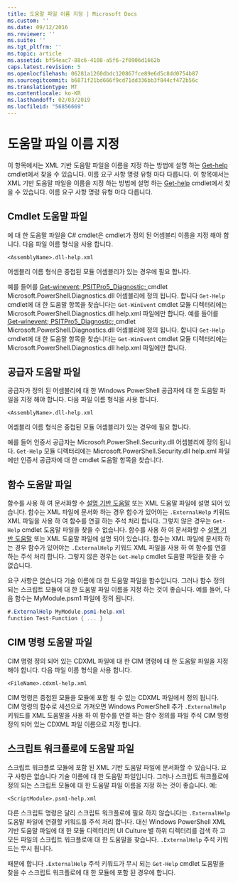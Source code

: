 ```yaml
---
title: 도움말 파일 이름 지정 | Microsoft Docs
ms.custom: ''
ms.date: 09/12/2016
ms.reviewer: ''
ms.suite: ''
ms.tgt_pltfrm: ''
ms.topic: article
ms.assetid: bf54eac7-88c6-4108-a5f6-2f0906d1662b
caps.latest.revision: 5
ms.openlocfilehash: 06281a1260dbdc120867fce89e6d5c8dd0754b87
ms.sourcegitcommit: b6871f21bd666f9cd71dd336bb3f844cf472b56c
ms.translationtype: MT
ms.contentlocale: ko-KR
ms.lasthandoff: 02/03/2019
ms.locfileid: "56856669"
---
```

# <a name="naming-help-files"></a>도움말 파일 이름 지정

이 항목에서는 XML 기반 도움말 파일을 이름을 지정 하는 방법에 설명 하는 [Get-help](/powershell/module/Microsoft.PowerShell.Core/Get-Help) cmdlet에서 찾을 수 있습니다. 이름 요구 사항 명령 유형 마다 다릅니다.
이 항목에서는 XML 기반 도움말 파일을 이름을 지정 하는 방법에 설명 하는 [Get-help](/powershell/module/Microsoft.PowerShell.Core/Get-Help) cmdlet에서 찾을 수 있습니다. 이름 요구 사항 명령 유형 마다 다릅니다.

## <a name="cmdlet-help-files"></a>Cmdlet 도움말 파일

에 대 한 도움말 파일을 C# cmdlet은 cmdlet가 정의 된 어셈블리 이름을 지정 해야 합니다. 다음 파일 이름 형식을 사용 합니다.

```
<AssemblyName>.dll-help.xml
```

어셈블리 이름 형식은 중첩된 모듈 어셈블리가 있는 경우에 필요 합니다.

예를 들어를 [Get-winevent; PSITPro5_Diagnostic; ](/powershell/module/Microsoft.PowerShell.Diagnostics/Get-WinEvent) cmdlet Microsoft.PowerShell.Diagnostics.dll 어셈블리에 정의 됩니다. 합니다 `Get-Help` cmdlet에 대 한 도움말 항목을 찾습니다는 `Get-WinEvent` cmdlet 모듈 디렉터리에는 Microsoft.PowerShell.Diagnostics.dll help.xml 파일에만 합니다.
예를 들어를 [Get-winevent; PSITPro5_Diagnostic; ](/powershell/module/Microsoft.PowerShell.Diagnostics/Get-WinEvent) cmdlet Microsoft.PowerShell.Diagnostics.dll 어셈블리에 정의 됩니다. 합니다 `Get-Help` cmdlet에 대 한 도움말 항목을 찾습니다는 `Get-WinEvent` cmdlet 모듈 디렉터리에는 Microsoft.PowerShell.Diagnostics.dll help.xml 파일에만 합니다.

## <a name="provider-help-files"></a>공급자 도움말 파일

공급자가 정의 된 어셈블리에 대 한 Windows PowerShell 공급자에 대 한 도움말 파일을 지정 해야 합니다. 다음 파일 이름 형식을 사용 합니다.

```
<AssemblyName>.dll-help.xml
```

어셈블리 이름 형식은 중첩된 모듈 어셈블리가 있는 경우에 필요 합니다.

예를 들어 인증서 공급자는 Microsoft.PowerShell.Security.dll 어셈블리에 정의 됩니다. `Get-Help` 모듈 디렉터리에는 Microsoft.PowerShell.Security.dll help.xml 파일에만 인증서 공급자에 대 한 cmdlet 도움말 항목을 찾습니다.

## <a name="function-help-files"></a>함수 도움말 파일

함수를 사용 하 여 문서화할 수 [설명 기반 도움말](/powershell/module/microsoft.powershell.core/about/about_comment_based_help) 또는 XML 도움말 파일에 설명 되어 있습니다. 함수는 XML 파일에 문서화 하는 경우 함수가 있어야는 `.ExternalHelp` 키워드 XML 파일을 사용 하 여 함수를 연결 하는 주석 처리 합니다. 그렇지 않은 경우는 `Get-Help` cmdlet 도움말 파일을 찾을 수 없습니다.
함수를 사용 하 여 문서화할 수 [설명 기반 도움말](/powershell/module/microsoft.powershell.core/about/about_comment_based_help) 또는 XML 도움말 파일에 설명 되어 있습니다. 함수는 XML 파일에 문서화 하는 경우 함수가 있어야는 `.ExternalHelp` 키워드 XML 파일을 사용 하 여 함수를 연결 하는 주석 처리 합니다. 그렇지 않은 경우는 `Get-Help` cmdlet 도움말 파일을 찾을 수 없습니다.

요구 사항은 없습니다 기술 이름에 대 한 도움말 파일을 함수입니다. 그러나 함수 정의 되는 스크립트 모듈에 대 한 도움말 파일 이름을 지정 하는 것이 좋습니다. 예를 들어, 다음 함수는 MyModule.psm1 파일에 정의 됩니다.

```csharp
#.ExternalHelp MyModule.psm1-help.xml
function Test-Function { ... }
```

## <a name="cim-command-help-files"></a>CIM 명령 도움말 파일

CIM 명령 정의 되어 있는 CDXML 파일에 대 한 CIM 명령에 대 한 도움말 파일을 지정 해야 합니다. 다음 파일 이름 형식을 사용 합니다.

```
<FileName>.cdxml-help.xml
```

CIM 명령은 중첩된 모듈을 모듈에 포함 될 수 있는 CDXML 파일에서 정의 됩니다. CIM 명령의 함수로 세션으로 가져오면 Windows PowerShell 추가 `.ExternalHelp` 키워드를 XML 도움말을 사용 하 여 함수를 연결 하는 함수 정의를 파일 주석 CIM 명령 정의 되어 있는 CDXML 파일 이름으로 지정 합니다.

## <a name="script-workflow-help-files"></a>스크립트 워크플로에 도움말 파일

스크립트 워크플로 모듈에 포함 된 XML 기반 도움말 파일에 문서화할 수 있습니다. 요구 사항은 없습니다 기술 이름에 대 한 도움말 파일입니다. 그러나 스크립트 워크플로에 정의 되는 스크립트 모듈에 대 한 도움말 파일 이름을 지정 하는 것이 좋습니다. 예:

```
<ScriptModule>.psm1-help.xml
```

다른 스크립트 명령은 달리 스크립트 워크플로에 필요 하지 않습니다는 `.ExternalHelp` 도움말 파일에 연결할 키워드를 주석 처리 합니다. 대신 Windows PowerShell XML 기반 도움말 파일에 대 한 모듈 디렉터리의 UI Culture 별 하위 디렉터리를 검색 하 고 모든 파일의 스크립트 워크플로에 대 한 도움말을 찾습니다. `.ExternalHelp` 주석 키워드는 무시 됩니다.

때문에 합니다 `.ExternalHelp` 주석 키워드가 무시 되는 `Get-Help` cmdlet 도움말을 찾을 수 스크립트 워크플로에 대 한 모듈에 포함 된 경우에 합니다.